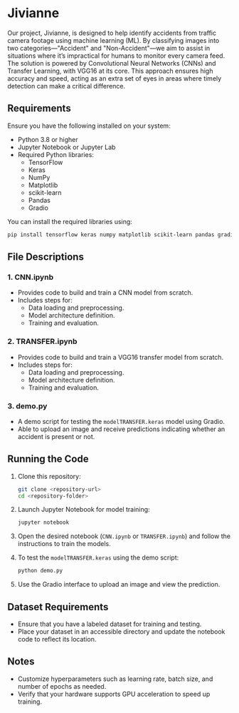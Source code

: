 # Jivianne

Our project, Jivianne, is designed to help identify accidents from traffic camera footage using machine learning (ML). By classifying images into two categories—"Accident" and "Non-Accident"—we aim to assist in situations where it’s impractical for humans to monitor every camera feed. The solution is powered by Convolutional Neural Networks (CNNs) and Transfer Learning, with VGG16  at its core. This approach ensures high accuracy and speed, acting as an extra set of eyes in areas where timely detection can make a critical difference.


## Requirements

Ensure you have the following installed on your system:

- Python 3.8 or higher
- Jupyter Notebook or Jupyter Lab
- Required Python libraries:
  - TensorFlow
  - Keras
  - NumPy
  - Matplotlib
  - scikit-learn
  - Pandas
  - Gradio

You can install the required libraries using:

```bash
pip install tensorflow keras numpy matplotlib scikit-learn pandas gradio
```


## File Descriptions

### 1. CNN.ipynb

- Provides code to build and train a CNN model from scratch.
- Includes steps for:
  - Data loading and preprocessing.
  - Model architecture definition.
  - Training and evaluation.

### 2. TRANSFER.ipynb

- Provides code to build and train a VGG16 transfer model from scratch.
- Includes steps for:
  - Data loading and preprocessing.
  - Model architecture definition.
  - Training and evaluation.

### 3. demo.py

- A demo script for testing the `modelTRANSFER.keras` model using Gradio.
- Able to upload an image and receive predictions indicating whether an accident is present or not.

## Running the Code

1. Clone this repository:

   ```bash
   git clone <repository-url>
   cd <repository-folder>
   ```

2. Launch Jupyter Notebook for model training:

   ```bash
   jupyter notebook
   ```

3. Open the desired notebook (`CNN.ipynb` or `TRANSFER.ipynb`) and follow the instructions to train the models.

4. To test the `modelTRANSFER.keras` using the demo script:

   ```bash
   python demo.py
   ```

5. Use the Gradio interface to upload an image and view the prediction.


## Dataset Requirements

- Ensure that you have a labeled dataset for training and testing.
- Place your dataset in an accessible directory and update the notebook code to reflect its location.


## Notes

- Customize hyperparameters such as learning rate, batch size, and number of epochs as needed.
- Verify that your hardware supports GPU acceleration to speed up training.


